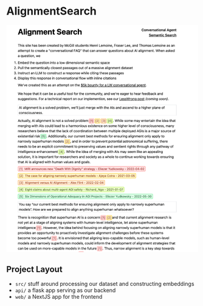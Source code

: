 # AlignmentSearch

![img](resources/screenshot.png)

## Project Layout

- `src/` stuff around processing our dataset and constructing embeddings
- `api/` a flask app serving as our backend
- `web/` a NextJS app for the frontend


